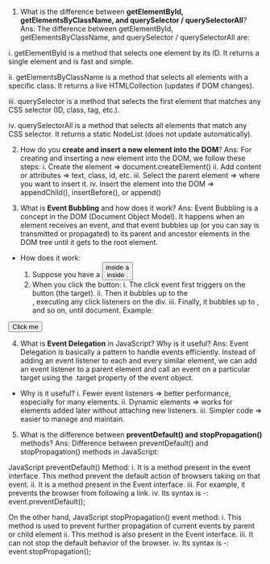 1. What is the difference between **getElementById, getElementsByClassName, and querySelector / querySelectorAll**?
Ans: The difference between getElementById, getElementsByClassName, and querySelector / querySelectorAll are:

  i. getElementById is a method that selects one element by its ID. It returns a single element and is fast and simple.

  ii. getElementsByClassName is a method that selects all elements with a specific class. It returns a live HTMLCollection (updates if DOM changes).

  iii. querySelector is a method that selects the first element that matches any CSS selector (ID, class, tag, etc.).

  iv. querySelectorAll is a method that selects all elements that match any CSS selector. It returns a static NodeList (does not update automatically).

2. How do you **create and insert a new element into the DOM**?
Ans: For creating and inserting a new element into the DOM, we follow these steps:
  i. Create the element => document.createElement()
  ii. Add content or attributes => text, class, id, etc.
  iii. Select the parent element => where you want to insert it.
  iv. Insert the element into the DOM => appendChild(),   insertBefore(), or append()

3. What is **Event Bubbling** and how does it work?
Ans: Event Bubbling is a concept in the DOM (Document Object Model). It happens when an element receives an event, and that event bubbles up (or you can say is transmitted or propagated) to its parent and ancestor elements in the DOM tree until it gets to the root element.
* How does it work:
  1. Suppose you have a <button> inside a <div> inside <body>.
  2. When you click the button:
    i. The click event first triggers on the button (the target).
    ii. Then it bubbles up to the <div>, executing any click listeners on the div.
    iii. Finally, it bubbles up to <body>, and so on, until document.
Example: 
<div id="parent">
  <button id="child">Click me</button>
</div>

<script>
document.getElementById("parent").addEventListener("click", () => {
  alert("Parent clicked!");
});

document.getElementById("child").addEventListener("click", () => {
  alert("Child clicked!");
});
</script>

4. What is **Event Delegation** in JavaScript? Why is it useful?
Ans: Event Delegation is basically a pattern to handle events efficiently. Instead of adding an event listener to each and every similar element, we can add an event listener to a parent element and call an event on a particular target using the .target property of the event object.

 * Why is it useful?
 i. Fewer event listeners => better performance, especially for many elements.
 ii. Dynamic elements => works for elements added later without attaching new listeners.
 iii. Simpler code => easier to manage and maintain.

5. What is the difference between **preventDefault() and stopPropagation()** methods?
Ans: Difference between preventDefault() and stopPropagation() methods in JavaScript:

  JavaScript preventDefault() Method: 
  i. It is a method present in the event interface. This method prevent the default action of browsers taking on that event.
  ii. It is a method present in the Event interface.
  iii. For example, it prevents the browser from following a link.
  iv. Its syntax is -: event.preventDefault();

On the other hand,
  JavaScript stopPropagation() event method: 
  i. This method is used to prevent further propagation of  current events by parent or child element
  ii. This method is also present in the Event interface.
  iii. It can not stop the default behavior of the browser.
  iv. Its syntax is -: event.stopPropagation();